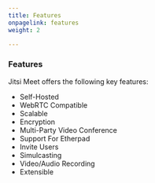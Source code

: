 ```yaml
---
title: Features
onpagelink: features
weight: 2

---
```


### **Features**

Jitsi Meet offers the following key features:

- Self-Hosted
- WebRTC Compatible
- Scalable
- Encryption
- Multi-Party Video Conference
- Support For Etherpad
- Invite Users
- Simulcasting
- Video/Audio Recording
- Extensible
 

